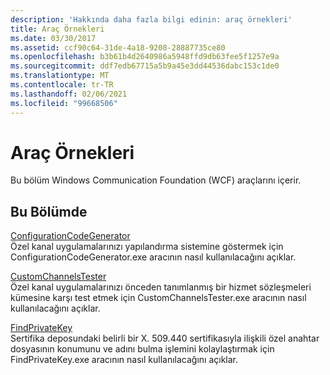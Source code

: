 ```yaml
---
description: 'Hakkında daha fazla bilgi edinin: araç örnekleri'
title: Araç Örnekleri
ms.date: 03/30/2017
ms.assetid: ccf90c64-31de-4a18-9208-28887735ce80
ms.openlocfilehash: b3b61b4d2640986a5948ffd9db63fee5f1257e9a
ms.sourcegitcommit: ddf7edb67715a5b9a45e3dd44536dabc153c1de0
ms.translationtype: MT
ms.contentlocale: tr-TR
ms.lasthandoff: 02/06/2021
ms.locfileid: "99668506"
---
```

# <a name="tool-samples"></a>Araç Örnekleri

Bu bölüm Windows Communication Foundation (WCF) araçlarını içerir.  
  
## <a name="in-this-section"></a>Bu Bölümde  

 [ConfigurationCodeGenerator](configurationcodegenerator.md)  
 Özel kanal uygulamalarınızı yapılandırma sistemine göstermek için ConfigurationCodeGenerator.exe aracının nasıl kullanılacağını açıklar.  
  
 [CustomChannelsTester](customchannelstester.md)  
 Özel kanal uygulamalarınızı önceden tanımlanmış bir hizmet sözleşmeleri kümesine karşı test etmek için CustomChannelsTester.exe aracının nasıl kullanılacağını açıklar.  
  
 [FindPrivateKey](findprivatekey.md)  
 Sertifika deposundaki belirli bir X. 509.440 sertifikasıyla ilişkili özel anahtar dosyasının konumunu ve adını bulma işlemini kolaylaştırmak için FindPrivateKey.exe aracının nasıl kullanılacağını açıklar.

